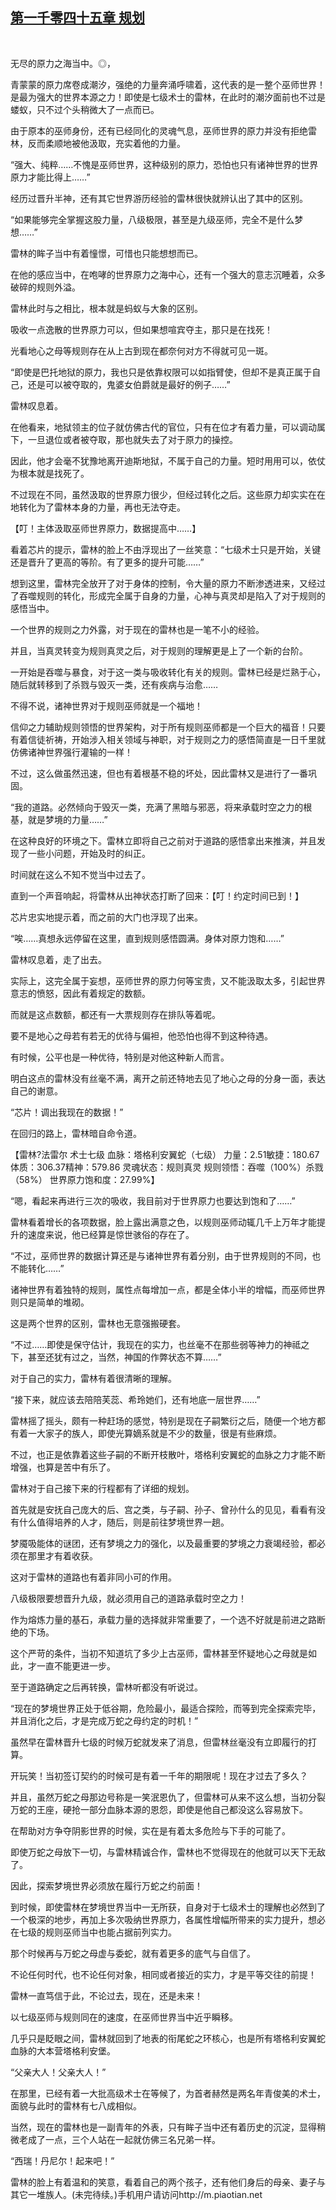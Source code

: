 ## [第一千零四十五章 规划](https://www.xxbiquge.com/11_11222/9047599.html)
﻿

  无尽的原力之海当中。◎，

  青蒙蒙的原力席卷成潮汐，强绝的力量奔涌呼啸着，这代表的是一整个巫师世界！是最为强大的世界本源之力！即使是七级术士的雷林，在此时的潮汐面前也不过是蝼蚁，只不过个头稍微大了一点而已。

  由于原本的巫师身份，还有已经同化的灵魂气息，巫师世界的原力并没有拒绝雷林，反而柔顺地被他汲取，充实着他的力量。

  “强大、纯粹……不愧是巫师世界，这种级别的原力，恐怕也只有诸神世界的世界原力才能比得上……”

  经历过晋升半神，还有其它世界游历经验的雷林很快就辨认出了其中的区别。

  “如果能够完全掌握这股力量，八级极限，甚至是九级巫师，完全不是什么梦想……”

  雷林的眸子当中有着憧憬，可惜也只能想想而已。

  在他的感应当中，在咆哮的世界原力之海中心，还有一个强大的意志沉睡着，众多破碎的规则外溢。

  雷林此时与之相比，根本就是蚂蚁与大象的区别。

  吸收一点逸散的世界原力可以，但如果想喧宾夺主，那只是在找死！

  光看地心之母等规则存在从上古到现在都奈何对方不得就可见一斑。

  “即使是巴托地狱的原力，我也只是依靠权限可以如指臂使，但却不是真正属于自己，还是可以被夺取的，鬼婆女伯爵就是最好的例子……”

  雷林叹息着。

  在他看来，地狱领主的位子就仿佛古代的官位，只有在位才有着力量，可以调动属下，一旦退位或者被夺取，那也就失去了对于原力的操控。

  因此，他才会毫不犹豫地离开迪斯地狱，不属于自己的力量。短时用用可以，依仗为根本就是找死了。

  不过现在不同，虽然汲取的世界原力很少，但经过转化之后。这些原力却实实在在地转化为了雷林本身的力量，再也无法夺走。

  【叮！主体汲取巫师世界原力，数据提高中……】

  看着芯片的提示，雷林的脸上不由浮现出了一丝笑意：“七级术士只是开始，关键还是晋升了更高的等阶。有了更多的提升可能……”

  想到这里，雷林完全放开了对于身体的控制，令大量的原力不断渗透进来，又经过了吞噬规则的转化，形成完全属于自身的力量，心神与真灵却是陷入了对于规则的感悟当中。

  一个世界的规则之力外露，对于现在的雷林也是一笔不小的经验。

  并且，当真灵转变为规则真灵之后，对于规则的理解更是上了一个新的台阶。

  一开始是吞噬与暴食，对于这一类与吸收转化有关的规则。雷林已经是烂熟于心，随后就转移到了杀戮与毁灭一类，还有疾病与治愈……

  不得不说，诸神世界对于规则巫师就是一个福地！

  信仰之力辅助规则领悟的世界架构，对于所有规则巫师都是一个巨大的福音！只要有着信徒祈祷，开始涉入相关领域与神职，对于规则之力的感悟简直是一日千里就仿佛诸神世界强行灌输的一样！

  不过，这么做虽然迅速，但也有着根基不稳的坏处，因此雷林又是进行了一番巩固。

  “我的道路。必然倾向于毁灭一类，充满了黑暗与邪恶，将来承载时空之力的根基，就是梦境的力量……”

  在这种良好的环境之下。雷林立即将自己之前对于道路的感悟拿出来推演，并且发现了一些小问题，开始及时的纠正。

  时间就在这么不知不觉当中过去了。

  直到一个声音响起，将雷林从出神状态打断了回来：【叮！约定时间已到！】

  芯片忠实地提示着，而之前的大门也浮现了出来。

  “唉……真想永远停留在这里，直到规则感悟圆满。身体对原力饱和……”

  雷林叹息着，走了出去。

  实际上，这完全属于妄想，巫师世界的原力何等宝贵，又不能汲取太多，引起世界意志的愤怒，因此有着规定的数额。

  而就是这点数额，都还有一大票规则存在排队等着呢。

  要不是地心之母若有若无的优待与偏袒，他恐怕也得不到这种待遇。

  有时候，公平也是一种优待，特别是对他这种新人而言。

  明白这点的雷林没有丝毫不满，离开之前还特地去见了地心之母的分身一面，表达自己的谢意。

  “芯片！调出我现在的数据！”

  在回归的路上，雷林暗自命令道。

  【雷林?法雷尔 术士七级 血脉：塔格利安翼蛇（七级） 力量：2.51敏捷：180.67体质：306.37精神：579.86 灵魂状态：规则真灵 规则领悟：吞噬（100%）杀戮（58%） 世界原力饱和度：27.99%】

  “嗯，看起来再进行三次的吸收，我目前对于世界原力也要达到饱和了……”

  雷林看着增长的各项数据，脸上露出满意之色，以规则巫师动辄几千上万年才能提升的速度来说，他已经算是惊世骇俗的存在了。

  “不过，巫师世界的数据计算还是与诸神世界有着分别，由于世界规则的不同，也不能转化……”

  诸神世界有着独特的规则，属性点每增加一点，都是全体小半的增幅，而巫师世界则只是简单的堆砌。

  这是两个世界的区别，雷林也无意强搬硬套。

  “不过……即使是保守估计，我现在的实力，也丝毫不在那些弱等神力的神祗之下，甚至还犹有过之，当然，神国的作弊状态不算……”

  对于自己的实力，雷林有着很清晰的理解。

  “接下来，就应该去陪陪芙蕊、希玲她们，还有地底一层世界……”

  雷林摇了摇头，颇有一种赶场的感觉，特别是现在子嗣繁衍之后，随便一个地方都有着一大家子的族人，即使光算嫡系就是不少的数量，很是有些麻烦。

  不过，也正是依靠着这些子嗣的不断开枝散叶，塔格利安翼蛇的血脉之力才能不断增强，也算是苦中有乐了。

  雷林对于自己接下来的行程都有了详细的规划。

  首先就是安抚自己庞大的后、宫之类，与子嗣、孙子、曾孙什么的见见，看看有没有什么值得培养的人才，随后，则是前往梦境世界一趟。

  梦魇吸能体的谜团，还有梦境之力的强化，以及最重要的梦境之力衰竭经验，都必须在那里才有着收获。

  这对于雷林的道路也有着非同小可的作用。

  八级极限要想晋升九级，就必须用自己的道路承载时空之力！

  作为熔炼力量的基石，承载力量的选择就非常重要了，一个选不好就是前进之路断绝的下场。

  这个严苛的条件，当初不知道坑了多少上古巫师，雷林甚至怀疑地心之母就是如此，才一直不能更进一步。

  至于道路确定之后再转换，雷林听都没有听说过。

  “现在的梦境世界正处于低谷期，危险最小，最适合探险，而等到完全探索完毕，并且消化之后，才是完成万蛇之母约定的时机！”

  虽然早在雷林晋升七级的时候万蛇就发来了消息，但雷林丝毫没有立即履行的打算。

  开玩笑！当初签订契约的时候可是有着一千年的期限呢！现在才过去了多久？

  并且，虽然万蛇之母那边号称是一笑泯恩仇了，但雷林可从来不这么想，当初分裂万蛇的王座，硬抢一部分血脉本源的恩怨，即使是他自己都没这么容易放下。

  在帮助对方争夺阴影世界的时候，实在是有着太多危险与下手的可能了。

  即使万蛇之母放下一切，与雷林精诚合作，雷林也不觉得现在的他就可以天下无敌了。

  因此，探索梦境世界必须放在履行万蛇之约前面！

  到时候，即使雷林在梦境世界当中一无所获，自身对于七级术士的理解也必然到了一个极深的地步，再加上多次吸纳世界原力，各属性增幅所带来的实力提升，想必在七级的规则巫师当中也能占据前列实力。

  那个时候再与万蛇之母虚与委蛇，就有着更多的底气与自信了。

  不论任何时代，也不论任何对象，相同或者接近的实力，才是平等交往的前提！

  雷林一直笃信于此，不论过去，现在，还是未来！

  以七级巫师与规则同在的速度，在巫师世界当中近乎瞬移。

  几乎只是眨眼之间，雷林就回到了地表的衔尾蛇之环核心，也是所有塔格利安翼蛇血脉的大本营塔格利安堡。

  “父亲大人！父亲大人！”

  在那里，已经有着一大批高级术士在等候了，为首者赫然是两名年青俊美的术士，面貌与此时的雷林有七八成相似。

  当然，现在的雷林也是一副青年的外表，只有眸子当中还有着历史的沉淀，显得稍微老成了一点，三个人站在一起就仿佛三名兄弟一样。

  “西瑞！丹尼尔！起来吧！”

  雷林的脸上有着温和的笑意，看着自己的两个孩子，还有他们身后的母亲、妻子与其它一堆族人。(未完待续。)手机用户请访问http://m.piaotian.net
